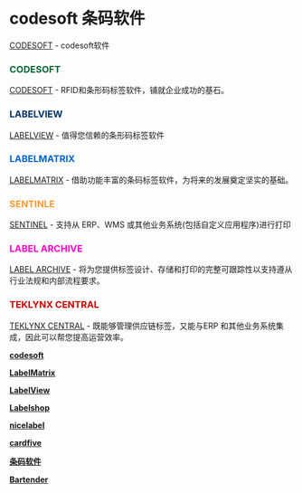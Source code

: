 # codesoft 条码软件

[CODESOFT](http://www.bitian.com.cn/) - codesoft软件


### <font color="#006633">CODESOFT</font>

[CODESOFT](http://www.bitian.com.cn/codesoft2024.html) - RFID和条形码标签软件，铺就企业成功的基石。




### <font color="#003366">LABELVIEW</font>

[LABELVIEW](http://www.bitian.com.cn/Lableview.html) - 值得您信赖的条形码标签软件




### <font color="#0066cc">LABELMATRIX</font>

[LABELMATRIX](http://www.bitian.com.cn/labelmatrix.html) - 借助功能丰富的条码标签软件，为将来的发展奠定坚实的基础。


### <font color="#ff9933">SENTINLE</font>

[SENTINEL](http://www.bitian.com.cn/sentinel2024.html) -  支持从 ERP、WMS 或其他业务系统(包括自定义应用程序)进行打印


### <font color="#ff00cc">LABEL ARCHIVE</font>

[LABEL ARCHIVE](http://www.bitian.com.cn/label-archive.html) - 将为您提供标签设计、存储和打印的完整可跟踪性以支持遵从行业法规和内部流程要求。

### <font color="#cc0000">TEKLYNX CENTRAL</font>

[TEKLYNX CENTRAL](http://www.bitian.com.cn/central.html) - 既能够管理供应链标签，又能与ERP 和其他业务系统集成，因此可以帮您提高运营效率。


**[codesoft](http://www.tiaoxingma.org/p/codesoft.htm)**

**[LabelMatrix](http://www.tiaoxingma.org/p/labelmatrix.htm)**

**[LabelView](http://www.tiaoxingma.org/p/labelview.htm)**

**[Labelshop](http://www.tiaoxingma.org/p/labelshop.htm)**

**[nicelabel](http://www.tiaoxingma.org/p/nicelabel.htm)**

**[cardfive](http://www.tiaoxingma.org/p/carfive.htm)**

**[条码软件](http://www.tiaoxingma.org/tmrj.htm)**

**[Bartender](http://www.tiaoxingma.org/p/bartender.htm)**



